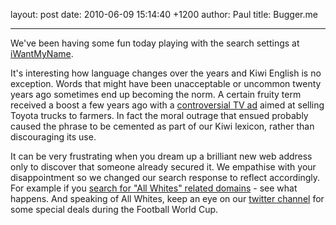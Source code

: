 layout: post
date: 2010-06-09 15:14:40 +1200
author: Paul
title: Bugger.me



----

We've been having some fun today playing with the search settings at [iWantMyName](https://iwantmyname.co.nz/). 

It's interesting how language changes over the years and Kiwi English is no exception. Words that might have been unacceptable or uncommon twenty years ago sometimes end up becoming the norm. A certain fruity term received a boost a few years ago with a [controversial TV ad](http://www.youtube.com/watch?v=0R1JOcl0VlA) aimed at selling Toyota trucks to farmers. In fact the moral outrage that ensued probably caused the phrase to be cemented as part of our Kiwi lexicon, rather than discouraging its use.

It can be very frustrating when you dream up a brilliant new web address
 only to discover that someone already secured it. We empathise with your
 disappointment so we changed our search response to reflect 
accordingly. For example if you [search for 
"All Whites" related domains](https://iwantmyname.co.nz/search?domain=allwhites) - see what happens. And speaking of All Whites, keep an eye on our [twitter channel](https://twitter.com/iwantmynamenz) for some special deals during the Football World Cup.
